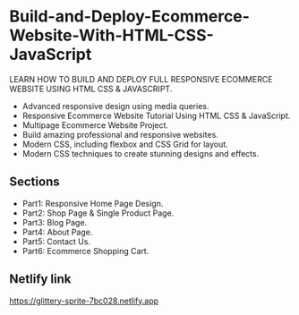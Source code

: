 # Build-and-Deploy-Ecommerce-Website-With-HTML-CSS-JavaScript

LEARN HOW TO BUILD AND DEPLOY FULL RESPONSIVE ECOMMERCE WEBSITE USING HTML CSS & JAVASCRIPT. 
- Advanced responsive design using media queries.
- Responsive Ecommerce Website Tutorial Using HTML CSS & JavaScript.
- Multipage Ecommerce Website Project.
- Build amazing professional and responsive websites.
- Modern CSS, including flexbox and CSS Grid for layout.
- Modern CSS techniques to create stunning designs and effects.
## Sections
- Part1: Responsive Home Page Design.
- Part2: Shop Page & Single Product Page.
- Part3: Blog Page.
- Part4: About Page.
- Part5: Contact Us.
- Part6: Ecommerce Shopping Cart.
## Netlify link
https://glittery-sprite-7bc028.netlify.app


